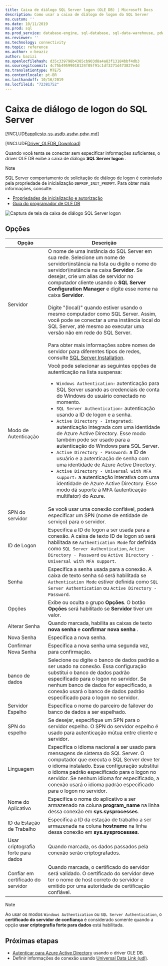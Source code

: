 ```yaml
---
title: Caixa de diálogo SQL Server logon (OLE DB) | Microsoft Docs
description: Como usar a caixa de diálogo de logon do SQL Server
ms.custom: ''
ms.date: 10/11/2019
ms.prod: sql
ms.prod_service: database-engine, sql-database, sql-data-warehouse, pdw
ms.reviewer: ''
ms.technology: connectivity
ms.topic: reference
ms.author: v-beaziz
author: bazizi
ms.openlocfilehash: d35c339798b4385cb903d8a4a83f13184bbf4db3
ms.sourcegitcommit: 4c75b49599018124f05f91c1df3271d473827e4d
ms.translationtype: MTE75
ms.contentlocale: pt-BR
ms.lasthandoff: 10/16/2019
ms.locfileid: "72381752"
---
```

# <a name="sql-server-login-dialog-box"></a>Caixa de diálogo de logon do SQL Server
[!INCLUDE[appliesto-ss-asdb-asdw-pdw-md](../../../includes/appliesto-ss-asdb-asdw-pdw-md.md)]

[!INCLUDE[Driver_OLEDB_Download](../../../includes/driver_oledb_download.md)]

Quando você tenta se conectar sem especificar informações suficientes, o driver OLE DB exibe a caixa de diálogo **SQL Server logon** .

> [!NOTE]  
> SQL Server comportamento de solicitação de diálogo de logon é controlado pela propriedade de inicialização `DBPROP_INIT_PROMPT`. Para obter mais informações, consulte:
> - [Propriedades de inicialização e autorização](../ole-db-data-source-objects/initialization-and-authorization-properties.md)
> - [Guia do programador de OLE DB](https://go.microsoft.com/fwlink/?linkid=2067702)

![Captura de tela da caixa de diálogo SQL Server logon](../media/sql-server-login-dialog.png)

## <a name="options"></a>Opções
|Opção|Descrição|
|---   |---        |
|Servidor|O nome de uma instância do SQL Server em sua rede. Selecione um nome de servidor\instância na lista ou digite o nome do servidor\instância na caixa **Servidor**. Se desejar, crie um alias de servidor no computador cliente usando o **SQL Server Configuration Manager** e digite esse nome na caixa **Servidor**. <br/><br/>Digite "(local)" quando estiver usando o mesmo computador como SQL Server. Assim, você pode se conectar a uma instância local do SQL Server, até mesmo ao executar uma versão não em rede do SQL Server.<br/><br/>Para obter mais informações sobre nomes de servidor para diferentes tipos de redes, consulte [SQL Server Installation](https://go.microsoft.com/fwlink/?linkid=2067541).|
|Modo de Autenticação|Você pode selecionar as seguintes opções de autenticação na lista suspensa:<br/><ul><li>`Windows Authentication:` autenticação para SQL Server usando as credenciais de conta do Windows do usuário conectado no momento.</li><li>`SQL Server Authentication:` autenticação usando a ID de logon e a senha.</li><li>`Active Directory - Integrated:` autenticação integrada com uma identidade de Azure Active Directory. Esse modo também pode ser usado para a autenticação do Windows para SQL Server.</li><li>`Active Directory - Password:` a ID de usuário e a autenticação de senha com uma identidade de Azure Active Directory.</li><li>`Active Directory - Universal with MFA support:` a autenticação interativa com uma identidade de Azure Active Directory. Esse modo dá suporte à MFA (autenticação multifator) do Azure.</li></ul>|
|SPN do servidor|Se você usar uma conexão confiável, poderá especificar um SPN (nome de entidade de serviço) para o servidor.|
|ID de Logon|Especifica a ID de logon a ser usada para a conexão. A caixa de texto ID de logon só será habilitada se `Authentication Mode` for definida como `SQL Server Authentication`, `Active Directory - Password` ou `Active Directory - Universal with MFA support`.|
|Senha|Especifica a senha usada para a conexão. A caixa de texto senha só será habilitada se `Authentication Mode` estiver definida como `SQL Server Authentication` ou `Active Directory - Password`.|
|Opções|Exibe ou oculta o grupo **Opções**. O botão **Opções** será habilitado se **Servidor** tiver um valor.|
|Alterar Senha|Quando marcada, habilita as caixas de texto **nova senha** e **confirmar nova senha** .|
|Nova Senha|Especifica a nova senha.|
|Confirmar Nova Senha|Especifica a nova senha uma segunda vez, para confirmação.|
|banco de dados|Selecione ou digite o banco de dados padrão a ser usado na conexão. Essa configuração substitui o banco de dados padrão especificado para o logon no servidor. Se nenhum banco de dados for especificado, a conexão usará o banco de dados padrão especificado para o logon no servidor.|
|Servidor Espelho|Especifica o nome do parceiro de failover do banco de dados a ser espelhado.|
|SPN do espelho|Se desejar, especifique um SPN para o servidor espelho. O SPN do servidor espelho é usado para autenticação mútua entre cliente e servidor.|
|Linguagem|Especifica o idioma nacional a ser usado para mensagens de sistema do SQL Server. O computador que executa o SQL Server deve ter o idioma instalado. Essa configuração substitui o idioma padrão especificado para o logon no servidor. Se nenhum idioma for especificado, a conexão usará o idioma padrão especificado para o logon no servidor.|
|Nome do Aplicativo|Especifica o nome do aplicativo a ser armazenado na coluna **program_name** na linha dessa conexão em **sys.sysprocesses**.|
|ID da Estação de Trabalho|Especifica a ID da estação de trabalho a ser armazenada na coluna **hostname** na linha dessa conexão em **sys.sysprocesses**.|
|Usar criptografia forte para dados|Quando marcada, os dados passados pela conexão serão criptografados.|
|Confiar em certificado do servidor|Quando marcada, o certificado do servidor será validado. O certificado do servidor deve ter o nome de host correto do servidor e emitido por uma autoridade de certificação confiável.|

> [!NOTE]  
> Ao usar os modos `Windows Authentication` ou `SQL Server Authentication`, o **certificado do servidor de confiança** é considerado somente quando a opção **usar criptografia forte para dados** está habilitada.

## <a name="next-steps"></a>Próximas etapas
- [Autenticar para Azure Active Directory](../features/using-azure-active-directory.md) usando o driver OLE DB.
- Definir informações de conexão usando [Universal Data Link (udl)](data-link-pages.md).